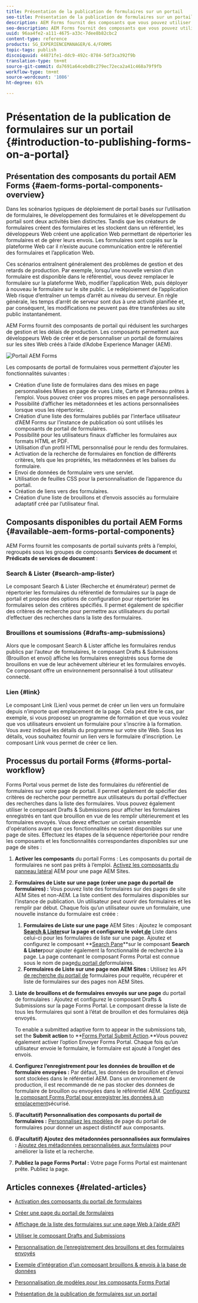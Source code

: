 ```yaml
---
title: Présentation de la publication de formulaires sur un portail
seo-title: Présentation de la publication de formulaires sur un portail
description: AEM Forms fournit des composants que vous pouvez utiliser pour créer votre portail de formulaires. Cet article présente les composants de portail de formulaires disponibles.
seo-description: AEM Forms fournit des composants que vous pouvez utiliser pour créer votre portail de formulaires. Cet article présente les composants de portail de formulaires disponibles.
uuid: 96aa4fe2-a111-4675-a33c-7dee8b82cbc2
content-type: reference
products: SG_EXPERIENCEMANAGER/6.4/FORMS
topic-tags: publish
discoiquuid: 44871fe1-ddc9-492c-8784-5df3ca392f9b
translation-type: tm+mt
source-git-commit: da7691a64cebd8c279ec72eca2a41c468a79f9fb
workflow-type: tm+mt
source-wordcount: '1086'
ht-degree: 61%

---
```



# Présentation de la publication de formulaires sur un portail {#introduction-to-publishing-forms-on-a-portal}

## Présentation des composants du portail AEM Forms {#aem-forms-portal-components-overview}

Dans les scénarios typiques de déploiement de portail basés sur l’utilisation de formulaires, le développement des formulaires et le développement du portail sont deux activités bien distinctes. Tandis que les créateurs de formulaires créent des formulaires et les stockent dans un référentiel, les développeurs Web créent une application Web permettant de répertorier les formulaires et de gérer leurs envois. Les formulaires sont copiés sur la plateforme Web car il n’existe aucune communication entre le référentiel des formulaires et l’application Web.

Ces scénarios entraînent généralement des problèmes de gestion et des retards de production. Par exemple, lorsqu’une nouvelle version d’un formulaire est disponible dans le référentiel, vous devez remplacer le formulaire sur la plateforme Web, modifier l’application Web, puis déployer à nouveau le formulaire sur le site public. Le redéploiement de l’application Web risque d’entraîner un temps d’arrêt au niveau du serveur. En règle générale, les temps d’arrêt de serveur sont dus à une activité planifiée et, par conséquent, les modifications ne peuvent pas être transférées au site public instantanément.

AEM Forms fournit des composants de portail qui réduisent les surcharges de gestion et les délais de production. Les composants permettent aux développeurs Web de créer et de personnaliser un portail de formulaires sur les sites Web créés à l’aide d’Adobe Experience Manager (AEM).

![Portail AEM Forms](assets/aem-forms-portal.png)

Les composants de portail de formulaires vous permettent d’ajouter les fonctionnalités suivantes :

* Création d’une liste de formulaires dans des mises en page personnalisées Mises en page de vues Liste, Carte et Panneau prêtes à l’emploi. Vous pouvez créer vos propres mises en page personnalisées.
* Possibilité d’afficher les métadonnées et les actions personnalisées lorsque vous les répertoriez.
* Création d’une liste des formulaires publiés par l’interface utilisateur d’AEM Forms sur l’instance de publication où sont utilisés les composants de portail de formulaires.
* Possibilité pour les utilisateurs finaux d’afficher les formulaires aux formats HTML et PDF.
* Utilisation d’un profil HTML personnalisé pour le rendu des formulaires.
* Activation de la recherche de formulaires en fonction de différents critères, tels que les propriétés, les métadonnées et les balises du formulaire.
* Envoi de données de formulaire vers une servlet.
* Utilisation de feuilles CSS pour la personnalisation de l’apparence du portail.
* Création de liens vers des formulaires.
* Création d’une liste de brouillons et d’envois associés au formulaire adaptatif créé par l’utilisateur final.

## Composants disponibles du portail AEM Forms {#available-aem-forms-portal-components}

AEM Forms fournit les composants de portail suivants prêts à l’emploi, regroupés sous les groupes de composants **Services de document** et **Prédicats de services de document** :

### Search &amp; Lister {#search-amp-lister}

Le composant Search &amp; Lister (Recherche et énumérateur) permet de répertorier les formulaires du référentiel de formulaires sur la page de portail et propose des options de configuration pour répertorier les formulaires selon des critères spécifiés. Il permet également de spécifier des critères de recherche pour permettre aux utilisateurs du portail d’effectuer des recherches dans la liste des formulaires.

### Brouillons et soumissions {#drafts-amp-submissions}

Alors que le composant Search &amp; Lister affiche les formulaires rendus publics par l’auteur de formulaires, le composant Drafts &amp; Submissions (Brouillon et envoi) affiche les formulaires enregistrés sous forme de brouillons en vue de leur achèvement ultérieur et les formulaires envoyés. Ce composant offre un environnement personnalisé à tout utilisateur connecté.

### Lien {#link}

Le composant Link (Lien) vous permet de créer un lien vers un formulaire depuis n’importe quel emplacement de la page. Cela peut être le cas, par exemple, si vous proposez un programme de formation et que vous voulez que vos utilisateurs envoient un formulaire pour s’inscrire à la formation. Vous avez indiqué les détails du programme sur votre site Web. Sous les détails, vous souhaitez fournir un lien vers le formulaire d’inscription. Le composant Link vous permet de créer ce lien.

## Processus du portail Forms {#forms-portal-workflow}

Forms Portal vous permet de liste des formulaires du référentiel de formulaires sur votre page de portail. Il permet également de spécifier des critères de recherche pour permettre aux utilisateurs du portail d’effectuer des recherches dans la liste des formulaires. Vous pouvez également utiliser le composant Drafts &amp; Submissions pour afficher les formulaires enregistrés en tant que brouillon en vue de les remplir ultérieurement et les formulaires envoyés. Vous devez effectuer un certain ensemble d&#39;opérations avant que ces fonctionnalités ne soient disponibles sur une page de sites. Effectuez les étapes de la séquence répertoriée pour rendre les composants et les fonctionnalités correspondantes disponibles sur une page de sites :

1. **Activer les composants** du portail Forms : Les composants du portail de formulaires ne sont pas prêts à l’emploi. [Activez les composants du panneau latéral](/help/forms/using/enabling-forms-portal-components.md) AEM pour une page AEM Sites.
1. **Formulaires de Liste sur une page (créer une page du portail de formulaires) :** Vous pouvez liste des formulaires sur des pages de site AEM Sites et non-AEM. La liste contient des formulaires disponibles sur l’instance de publication. Un utilisateur peut ouvrir des formulaires et les remplir par début. Chaque fois qu’un utilisateur ouvre un formulaire, une nouvelle instance du formulaire est créée :

   1. **Formulaires de Liste sur une page** AEM Sites : Ajoutez le composant **[Search &amp; Lister](/help/forms/using/creating-form-portal-page.md)**sur la page et configurez le volet**[ de](/help/forms/using/creating-form-portal-page.md#p-list-pane-p)** Liste dans celui-ci pour les formulaires de liste sur une page. Ajoutez et configurez le composant **[Search Pane](/help/forms/using/creating-form-portal-page.md#search-pane)**sur le composant **Search &amp; Lister**pour ajouter également la fonctionnalité de recherche à la page. La page contenant le composant Forms Portal est connue sous le nom de page[du portail de](/help/forms/using/creating-form-portal-page.md)formulaires.
   1. **Formulaires de Liste sur une page non AEM Sites :** Utilisez les API [de recherche du portail de](/help/forms/using/listing-forms-webpage-using-apis.md) formulaires pour requête, récupérer et liste de formulaires sur des pages non AEM Sites.

1. **Liste de brouillons et de formulaires envoyés sur une page** du portail de formulaires : Ajoutez et configurez le composant Drafts &amp; Submissions sur la page Forms Portal. Le composant dresse la liste de tous les formulaires qui sont à l’état de brouillon et des formulaires déjà envoyés.

   To enable a submitted adaptive form to appear in the submissions tab, set the **Submit action** to **[Forms Portal Submit Action](https://helpx.adobe.com/in/experience-manager/6-4/forms/using/configuring-submit-actions.html).**Vous pouvez également activer l’option Envoyer Forms Portal. Chaque fois qu’un utilisateur envoie le formulaire, le formulaire est ajouté à l’onglet des envois.

1. **Configurez l’enregistrement pour les données de brouillon et de formulaire envoyées :** Par défaut, les données de brouillon et d’envoi sont stockées dans le référentiel AEM. Dans un environnement de production, il est recommandé de ne pas stocker des données de formulaire de brouillon ou envoyées dans le référentiel AEM. [Configurez le composant Forms Portal pour enregistrer les données à un emplacement](/help/forms/using/draft-submission-component.md#customizing-the-storage)sécurisé.
1. **(Facultatif) Personnalisation des composants du portail de formulaires :**  [Personnalisez les modèles](/help/forms/using/customizing-templates-forms-portal-components.md) de page du portail de formulaires pour donner un aspect distinctif aux composants.
1. **(Facultatif) Ajoutez des métadonnées personnalisées aux formulaires :** [Ajoutez des métadonnées personnalisées aux formulaires](/help/forms/using/customizing-templates-forms-portal-components.md) pour améliorer la liste et la recherche.
1. **Publiez la page Forms Portal :** Votre page Forms Portal est maintenant prête. Publiez la page.

## Articles connexes {#related-articles}

* [Activation des composants du portail de formulaires](/help/forms/using/enabling-forms-portal-components.md)
* [Créer une page du portail de formulaires](/help/forms/using/creating-form-portal-page.md)
* [Affichage de la liste des formulaires sur une page Web à l’aide d’API](/help/forms/using/listing-forms-webpage-using-apis.md)
* [Utiliser le composant Drafts and Submissions](/help/forms/using/draft-submission-component.md)
* [Personnalisation de l’enregistrement des brouillons et des formulaires envoyés](/help/forms/using/draft-submission-component.md#customizing-the-storage)
* [Exemple d’intégration d’un composant brouillons &amp; envois à la base de données](https://helpx.adobe.com/in/experience-manager/6-4/forms/using/integrate-draft-submission-database.html)

* [Personnalisation de modèles pour les composants Forms Portal](/help/forms/using/customizing-templates-forms-portal-components.md)
* [Présentation de la publication de formulaires sur un portail](/help/forms/using/introduction-publishing-forms.md)

